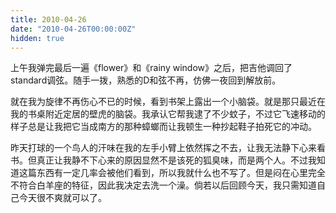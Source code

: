 ```yaml
---
title: 2010-04-26
date: "2010-04-26T00:00:00Z"
hidden: true
---
```

上午我弹完最后一遍《flower》和《rainy window》之后，把吉他调回了standard调弦。随手一拨，熟悉的D和弦不再，仿佛一夜回到解放前。

就在我为旋律不再伤心不已的时候，看到书架上露出一个小脑袋。就是那只最近在我的书桌附近定居的壁虎的脑袋。我承认它帮我逮了不少蚊子，不过它飞速移动的样子总是让我把它当成南方的那种蟑螂而让我顿生一种抄起鞋子拍死它的冲动。

昨天打球的一个鸟人的汗味在我的左手小臂上依然挥之不去，让我无法静下心来看书。但真正让我静不下心来的原因显然不是该死的狐臭味，而是两个人。不过我知道这篇东西有一定几率会被他们看到，所以我就什么也不写了。但是闷在心里完全不符合白羊座的特征，因此我决定去洗一个澡。倘若以后回顾今天，我只需知道自己今天很不爽就可以了。